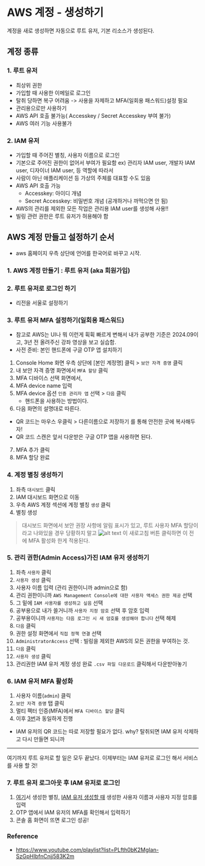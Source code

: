 # AWS 계정 - 생성하기
계정을 새로 생성하면 자동으로 루트 유저, 기본 리소스가 생성된다.
## 계정 종류
### 1. 루트 유저
- 최상위 권한
- 가입할 때 사용한 이메일로 로그인
- 탈취 당하면 복구 어려움 -> 사용을 자제하고 MFA(일회용 패스워드)설정 필요
- 관리용으로만 사용하기
- AWS API 호출 불가능( Accesskey / Secret Accesskey 부여 불가)
- AWS 여러 기능 사용불가

### 2. IAM 유저
- 가입할 때 주어진 별칭, 사용자 이름으로 로그인
- 기본으로 주어진 권한이 없어서 부여가 필요함 ex) 관리자 IAM user, 개발자 IAM user, 디자이너 IAM user, 등 역할에 따라서
- 사람이 아닌 애플리케이션 등 가상의 주체를 대표할 수도 있음
- AWS API 호출 가능
    - Accesskey: 아이디 개념
    - Secret Accesskey: 비밀번호 개념 (공개하거나 까먹으면 안 됨)
- AWS의 관리를 제외한 모든 작업은 관리용 IAM user를 생성해 사용!!
- 빌링 관련 권한은 루트 유저가 허용해야 함

## AWS 계정 만들고 설정하기 순서
* aws 홈페이지 우측 상단에 언어를 한국어로 바꾸고 시작.
### 1. AWS 계정 만들기 : 루트 유저 (aka 회원가입)
### 2. 루트 유저로 로그인 하기
* 리전을 서울로 설정하기
### 3. 루트 유저 MFA 설정하기(일회용 패스워드) 
* 참고로 AWS는 UI나 뭐 이런게 휙휙 빠르게 변해서 내가 공부한 기준은 2024.09이고, 3년 전 올려주신 강좌 영상을 보고 실습함.
* 사전 준비: 본인 핸드폰에 구글 OTP 앱 설치하기
1. Console Home 화면 우측 상단에 [본인 계정명] 클릭 > `보안 자격 증명` 클릭
2. 내 보안 자격 증명 화면에서 `MFA 할당` 클릭
3. MFA 디바이스 선택 화면에서,
4. MFA device name 입력
5. MFA device 옵션 `인증 관리자 앱` 선택 > `다음` 클릭
    * 핸드폰을 사용하는 방법이다.
6. 다음 화면의 설명대로 따른다.
* QR 코드는 마우스 우클릭 > 다른이름으로 저장하기 를 통해 안전한 곳에 복사해두자!
* QR 코드 스캔은 앞서 다운받은 구글 OTP 앱을 사용하면 된다.
7. MFA 추가 클릭
8. MFA 할당 완료
### 4. 계정 별칭 생성하기
1. 좌측 `대시보드` 클릭
2. IAM 대시보드 화면으로 이동
3. 우측 AWS 계정 섹션에 계정 별칭 `생성` 클릭
4. 별칭 생성
> 대시보드 화면에서 보안 권장 사항에 알림 표시가 있고, 루트 사용자 MFA 할당이라고 나와있을 경우 당황하지 말고  ![alt text](image-1.png) 이 새로고침 버튼 클릭하면 이 전에 MFA 활성화 한게 적용된다.
### 5. 관리 권한(Admin Access)가진 IAM 유저 생성하기
1. 좌측 `사용자` 클릭
2. `사용자 생성` 클릭
3. 사용자 이름 입력 (관리 권한이니까 admin으로 함)
4. 관리 권한이니까 `AWS Management Console에 대한 사용자 액세스 권한 제공` 선택
5. 그 밑에 `IAM 사용자를 생성하고 싶음` 선택
6. 공부용으로 내가 쓸거니까 `사용자 지정 암호` 선택 후 암호 입력
7. 공부용이니까 `사용자는 다음 로그인 시 새 암호를 생성해야 합니다` 선택 해제
8. `다음` 클릭
8. 권한 설정 화면에서 `직접 정책 연결` 선택
9. `AdministratorAccess` 선택 : 빌링을 제외한 AWS의 모든 권한을 부여하는 것.
10. `다음` 클릭
11. `사용자 생성` 클릭
12. 관리권한 IAM 유저 계정 생성 완료 `.csv 파일 다운로드` 클릭해서 다운받아놓기
### 6. IAM 유저 MFA 활성화
1. 사용자 이름(`admin`) 클릭
2. `보안 자격 증명` 탭 클릭
3. 멀티 팩터 인증(MFA)에서 `MFA 디바이스 할당` 클릭
4. 이후 [3번](#3-루트-유저-mfa-설정하기일회용-패스워드)과 동일하게 진행
* IAM 유저의 QR 코드는 따로 저장할 필요가 없다. why? 탈취되면 IAM 유저 삭제하고 다시 만들면 되니까
---
여기까지 루트 유저로 할 일은 모두 끝났다.
이제부터는 IAM 유저로 로그인 해서 서비스를 사용 할 것!
### 7. 루트 유저 로그아웃 후 IAM 유저로 로그인
1. [여기](#4-계정-별칭-생성하기)서 생성한 별칭, [IAM 유저 생성할 때](#5-관리-권한admin-access가진-iam-유저-생성하기) 생성한 사용자 이름과 사용자 지정 암호를 입력 
2. OTP 앱에서 IAM 유저의 MFA를 확인해서 입력하기
3. 콘솔 홈 화면이 뜨면 로그인 성공!
### Reference
-  https://www.youtube.com/playlist?list=PLfth0bK2MgIan-SzGpHIbfnCnjj583K2m